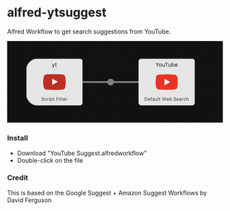 # alfred-ytsuggest
Alfred Workflow to get search suggestions from YouTube.

![alt text](https://github.com/raleycs/alfred-ytsuggest/blob/main/workflow.png?raw=true)

### Install
- Download "YouTube Suggest.alfredworkflow"
- Double-click on the file

### Credit
This is based on the Google Suggest + Amazon Suggest Workflows by David Ferguson

